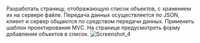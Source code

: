 Разработать страницу, отображающую список объектов, с хранением их на сервере файле. Передача данных осуществляется по JSON, клиент и сервер общаются по средством передачи данных. Применить шаблон проектирования MVC. На странице предусмотреть форму добавления объектов в список.
![Screenshot_4](https://github.com/QQubs/lab-2---3/assets/124591627/02210a50-a0ef-440f-8271-335c79ce08c4)
